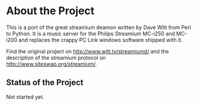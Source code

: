 About the Project
=================

This is a port of the great streamium deamon written by Dave Witt from Perl to Python.
It is a music server for the Philips Streamium MC-i250 and MC-i200 and replaces the crappy PC Link windows software shipped with it.

Find the original project on <http://www.witt.tv/streamiumd/> and the description of the streamium protocol on <http://www.siteswap.org/streamium/>.

Status of the Project
---------------------

Not started yet.

